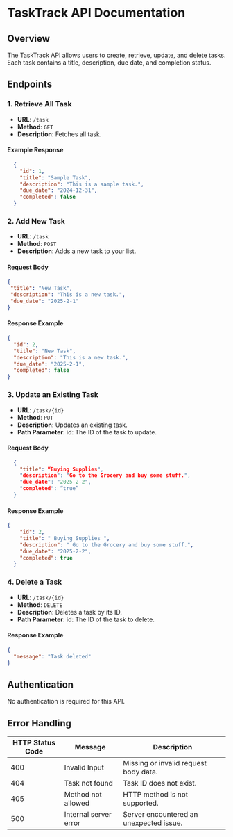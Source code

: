 # TaskTrack API Documentation

## Overview
The TaskTrack API allows users to create, retrieve, update, and delete tasks. Each task contains a title, description, due date, and completion status.

## Endpoints

### 1. Retrieve All Task
- **URL**: `/task`
- **Method**: `GET`
- **Description**: Fetches all task.

#### Example Response
```json
  {
    "id": 1,
    "title": "Sample Task",
    "description": "This is a sample task.",
    "due_date": "2024-12-31",
    "completed": false
  }
```

### 2. Add New Task
- **URL**: `/task`
- **Method**: `POST`
- **Description**: Adds a new task to your list.

#### Request Body
 ```json
{
  "title": "New Task",
  "description": "This is a new task.",
  "due_date": "2025-2-1"
}
```

#### Response Example
```json
{
  "id": 2,
  "title": "New Task",
  "description": "This is a new task.",
  "due_date": "2025-2-1",
  "completed": false
}
```

### 3. Update an Existing Task
- **URL**: `/task/{id}`
- **Method**: `PUT`
- **Description**: Updates an existing task.
- **Path Parameter**: id: The ID of the task to update.

#### Request Body
```json
  {
    "title": “Buying Supplies",
    "description": "Go to the Grocery and buy some stuff.",
    "due_date": "2025-2-2",
    "completed": “true”
  }
```

#### Response Example
```json
{
    "id": 2,
    "title": " Buying Supplies ",
    "description": " Go to the Grocery and buy some stuff.",
    "due_date": "2025-2-2",
    "completed": true
  }
```

### 4. Delete a Task
- **URL**: `/task/{id}`
- **Method**: `DELETE`
- **Description**: Deletes a task by its ID.
- **Path Parameter**: id: The ID of the task to delete.

#### Response Example
```json
{
  "message": "Task deleted"
}
```

## Authentication
No authentication is required for this API.

## Error Handling

| HTTP Status Code | Message               | Description                             |
|------------------|-----------------------|-----------------------------------------|
| 400              | Invalid Input         | Missing or invalid request body data.   |
| 404              | Task not found        | Task ID does not exist.                 |
| 405              | Method not allowed    | HTTP method is not supported.           |
| 500              | Internal server error | Server encountered an unexpected issue. |
